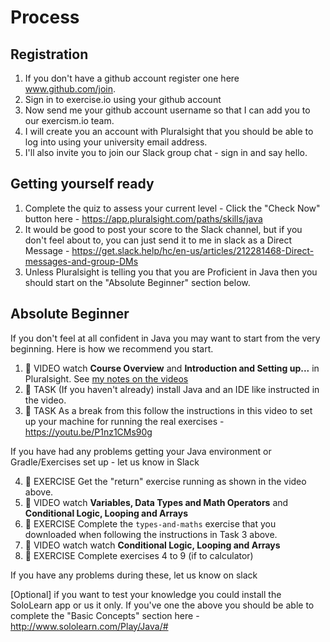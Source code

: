 # Process

## Registration

1. If you don't have a github account register one here www.github.com/join. 
2. Sign in to exercise.io using your github account 
3. Now send me your github account username so that I can add you to our exercism.io team.
4. I will create you an account with Pluralsight that you should be able to log into using your university email address.
5. I'll also invite you to join our Slack group chat - sign in and say hello.

## Getting yourself ready

1. Complete the quiz to assess your current level - Click the "Check Now" button here - https://app.pluralsight.com/paths/skills/java
2. It would be good to post your score to the Slack channel, but if you don't feel about to, you can just send it to me in slack as a Direct Message - https://get.slack.help/hc/en-us/articles/212281468-Direct-messages-and-group-DMs
3. Unless Pluralsight is telling you that you are Proficient in Java then you should start on the "Absolute Beginner" section below. 

## Absolute Beginner

If you don't feel at all confident in Java you may want to start from the very beginning. Here is how we recommend you start. 

1. :cinema: VIDEO watch **Course Overview** and **Introduction and Setting up...** in Pluralsight. See [my notes on the videos](pluralsight-notes.md)
2. :construction_worker: TASK (If you haven't already) install Java and an IDE like instructed in the video. 
3. :construction_worker: TASK As a break from this follow the instructions in this video to set up your machine for running the real exercises - https://youtu.be/P1nz1CMs90g

If you have had any problems getting your Java environment or Gradle/Exercises set up - let us know in Slack

4. :runner: EXERCISE Get the "return" exercise running as shown in the video above.
5. :cinema: VIDEO watch **Variables, Data Types and Math Operators** and **Conditional Logic, Looping and Arrays**
6. :runner: EXERCISE Complete the `types-and-maths` exercise that you downloaded when following the instructions in Task 3 above. 
7. :cinema: VIDEO watch watch **Conditional Logic, Looping and Arrays**
8.  :runner: EXERCISE Complete exercises 4 to 9 (if to calculator)

If you have any problems during these, let us know on slack

[Optional] if you want to test your knowledge you could install the SoloLearn app or us it only. If you've one the above you should be able to complete the "Basic Concepts" section here - http://www.sololearn.com/Play/Java/#


